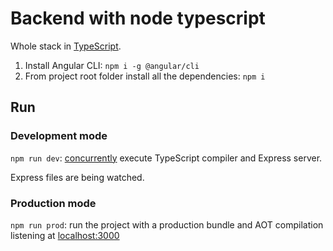 # Backend with node typescript


Whole stack in [TypeScript](https://www.typescriptlang.org).

1. Install Angular CLI: `npm i -g @angular/cli`
2. From project root folder install all the dependencies: `npm i`

## Run
### Development mode
`npm run dev`: [concurrently](https://github.com/kimmobrunfeldt/concurrently) execute TypeScript compiler and Express server.

Express files are being watched.

### Production mode
`npm run prod`: run the project with a production bundle and AOT compilation listening at [localhost:3000](http://localhost:3000) 


